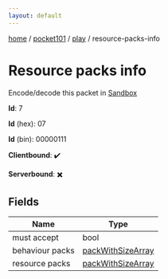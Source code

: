 ```yaml
---
layout: default
---
```


[home](/)  /  [pocket101](/protocol/pocket101)  /  [play](/protocol/pocket101/play)  /  resource-packs-info

# Resource packs info

Encode/decode this packet in [Sandbox](../../../sandbox/pocket101#play.resource_packs_info)

**Id**: 7

**Id** (hex): 07

**Id** (bin): 00000111

**Clientbound**: ✔️

**Serverbound**: ✖️

## Fields

Name | Type
---|---
must accept | bool
behaviour packs | [packWithSizeArray](/protocol/pocket101/arrays)
resource packs | [packWithSizeArray](/protocol/pocket101/arrays)
